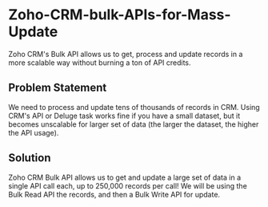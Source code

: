 # Zoho-CRM-bulk-APIs-for-Mass-Update
Zoho CRM's Bulk API allows us to get, process and update records in a more scalable way without burning a ton of API credits. 

## Problem Statement
We need to process and update tens of thousands of records in CRM. Using CRM's API or Deluge task works fine if you have a small dataset, but it becomes unscalable for larger set of data (the larger the dataset, the higher the API usage).

## Solution
Zoho CRM Bulk API allows us to get and update a large set of data in a single API call each, up to 250,000 records per call! We will be using the Bulk Read API the records, and then a Bulk Write API for update.


